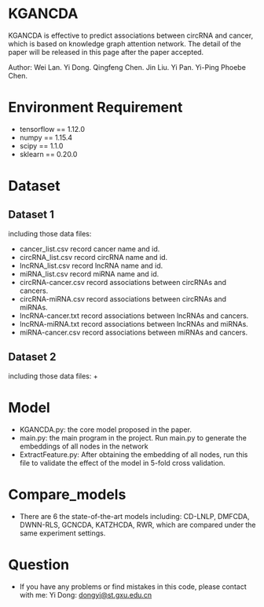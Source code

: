 # KGANCDA
KGANCDA is effective to predict associations between circRNA and cancer, which is based on knowledge graph attention network. The detail of the paper will be released in this page after the paper accepted.

Author: Wei Lan. Yi Dong. Qingfeng Chen. Jin Liu. Yi Pan. Yi-Ping Phoebe Chen.

# Environment Requirement
+ tensorflow == 1.12.0
+ numpy == 1.15.4
+ scipy == 1.1.0
+ sklearn == 0.20.0

# Dataset
## Dataset 1
including those data files:
+ cancer_list.csv record cancer name and id.
+ circRNA_list.csv record circRNA name and id.
+ lncRNA_list.csv record lncRNA name and id.
+ miRNA_list.csv record miRNA name and id.
+ circRNA-cancer.csv record associations between circRNAs and cancers.
+ circRNA-miRNA.csv record associations between circRNAs and miRNAs.
+ lncRNA-cancer.txt record associations between lncRNAs and cancers.
+ lncRNA-miRNA.txt record associations between lncRNAs and miRNAs.
+ miRNA-cancer.csv record associations between miRNAs and cancers.

## Dataset 2
including those data files:
+

# Model
+ KGANCDA.py: the core model proposed in the paper.
+ main.py: the main program in the project. Run main.py to generate the embeddings of all nodes in the network
+ ExtractFeature.py: After obtaining the embedding of all nodes, run this file to validate the effect of the model in 5-fold cross validation.

# Compare_models
+ There are 6 the state-of-the-art models including: CD-LNLP, DMFCDA, DWNN-RLS, GCNCDA, KATZHCDA, RWR, which are compared under the same experiment settings.

# Question
+ If you have any problems or find mistakes in this code, please contact with me: 
Yi Dong: dongyi@st.gxu.edu.cn 
